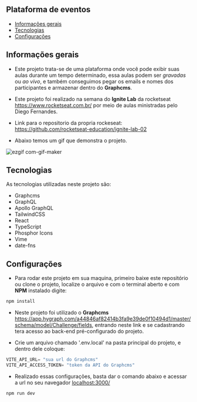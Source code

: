 ## Plataforma de eventos

* [Informações gerais](#info-gerais)
* [Tecnologias](#tecnologias)
* [Configurações](#configuracoes)

## Informações gerais

* Este projeto trata-se de uma plataforma onde você pode exibir suas aulas durante um tempo determinado, essa aulas podem ser *gravadas* ou *ao vivo*, e também conseguimos pegar os emails e nomes dos participantes e armazenar dentro do **Graphcms**.

* Este projeto foi realizado na semana do **Ignite Lab** da rocketseat <https://www.rocketseat.com.br/> por meio de aulas ministradas pelo Diego Fernandes.

* Link para o repositorio da propria rockeseat: <https://github.com/rocketseat-education/ignite-lab-02>

* Abaixo temos um gif que demonstra o projeto.

![ezgif com-gif-maker](https://user-images.githubusercontent.com/61668219/182459145-23e0c675-d891-43f5-82c2-ffc1d4460f49.gif)

## Tecnologias

As tecnologias utilizadas neste projeto são:

* Graphcms
* GraphQL
* Apollo GraphQL
* TailwindCSS
* React
* TypeScript
* Phosphor Icons
* Vime
* date-fns

## Configurações

* Para rodar este projeto em sua maquina, primeiro baixe este repositório ou clone o projeto, localize o arquivo e com o terminal aberto e com **NPM** instalado digite:

```bash
npm install
```

* Neste projeto foi utilizado o **Graphcms** <https://app.hygraph.com/a44846af82414b3fa9e39de0f10494d1/master/schema/model/Challenge/fields>, entrando neste link e se cadastrando tera acesso ao back-end pré-configurado do projeto.

* Crie um arquivo chamado '.env.local' na pasta principal do projeto, e dentro dele coloque:

```typescript
VITE_API_URL= "sua url do Graphcms"
VITE_API_ACCESS_TOKEN= "token da API do Graphcms"
```

* Realizado essas configurações, basta dar o comando abaixo e acessar a url no seu navegador <localhost:3000/>

```bash
npm run dev
```
